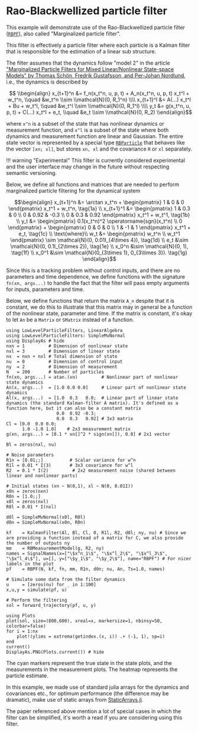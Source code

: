 # Rao-Blackwellized particle filter

This example will demonstrate use of the Rao-Blackwellized particle filter ([`RBPF`](@ref)), also called "Marginalized particle filter".

This filter is effectively a particle filter where each particle is a Kalman filter that is responsible for the estimation of a linear sub structure.

The filter assumes that the dynamics follow "model 2" in the article ["Marginalized Particle Filters for Mixed Linear/Nonlinear State-space Models" by Thomas Schön, Fredrik Gustafsson, and Per-Johan Nordlund](https://people.isy.liu.se/rt/schon/Publications/SchonGN2004.pdf), i.e., the dynamics is described by
```math
 \\begin{align}
     x_{t+1}^n &= f_n(x_t^n, u, p, t) + A_n(x_t^n, u, p, t) x_t^l + w_t^n, \\quad &w_t^n \\sim \\mathcal{N}(0, R_1^n) \\\\
     x_{t+1}^l &= A(...) x_t^l + Bu + w_t^l, \\quad &w_t^l \\sim \\mathcal{N}(0, R_1^l) \\\\
     y_t &= g(x_t^n, u, p, t) + C(...) x_t^l + e_t, \\quad &e_t \\sim \\mathcal{N}(0, R_2)
 \\end{align}
```
where ``x^n`` is a subset of the state that has nonlinear dynamics or measurement function, and ``x^l`` is a subset of the state where both dynamics and measurement function are linear and Gaussian. The entire state vector is represented by a special type [`RBParticle`](@ref) that behaves like the vector `[xn; xl]`, but stores `xn, xl` and the covariance `R` or `xl` separately.

!!! warning "Experimental"
    This filter is currently considered experimental and the user interface may change in the future without respecting semantic versioning.


Below, we define all functions and matrices that are needed to perform marginalized particle filtering for the dynamical system
```math
\begin{align}
x_{t+1}^n &= \arctan x_t^n + \begin{pmatrix} 1 & 0 & 0 \end{pmatrix} x_t^1 + w_t^n, \tag{1a} \\
x_{t+1}^1 &= \begin{pmatrix}
1 & 0.3 & 0 \\
0 & 0.92 & -0.3 \\
0 & 0.3 & 0.92
\end{pmatrix} x_t^1 + w_t^1, \tag{1b} \\
y_t &= \begin{pmatrix}
0.1(x_t^n)^2 \operatorname{sgn}(x_t^n) \\
0
\end{pmatrix} + \begin{pmatrix}
0 & 0 & 0 \\
1 & -1 & 1
\end{pmatrix} x_t^1 + e_t, \tag{1c} \\
\text{where}\\
w_t &= \begin{pmatrix}
w_t^n \\
w_t^1
\end{pmatrix} \sim \mathcal{N}(0, 0.01I_{4\times 4}), \tag{1d} \\
e_t &\sim \mathcal{N}(0, 0.1I_{2\times 2}), \tag{1e} \\
x_0^n &\sim \mathcal{N}(0, 1), \tag{1f} \\
x_0^1 &\sim \mathcal{N}(0_{3\times 1}, 0_{3\times 3}). \tag{1g}
\end{align}
```

Since this is a tracking problem without control inputs, and there are no parameters and time dependence, we define functions with the signature `fn(xn, args...)` to handle the fact that the filter will pass empty arguments for inputs, parameters and time.

Below, we define functions that return the matrix ``A_n`` despite that it is constant, we do this to illustrate that this matrix may in general be a function of the nonlinear state, parameter and time. If the matrix is constant, it's okay to let `An` be a `Matrix` or `SMatrix` instead of a function.

```@example RBPF
using LowLevelParticleFilters, LinearAlgebra
using LowLevelParticleFilters: SimpleMvNormal
using DisplayAs # hide
nxn = 1         # Dimension of nonlinear state
nxl = 3         # Dimension of linear state
nx  = nxn + nxl # Total dimension of state
nu  = 0         # Dimension of control input
ny  = 2         # Dimension of measurement
N   = 200       # Number of particles
fn(xn, args...) = atan.(xn)         # Nonlinear part of nonlinear state dynamics
An(x, args...)  = [1.0 0.0 0.0]     # Linear part of nonlinear state dynamics
Al(x, args...)  = [1.0  0.3   0.0;  # Linear part of linear state dynamics (the standard Kalman-filter A matrix). It's defined as a function here, but it can also be a constant matrix 
                   0.0  0.92 -0.3; 
                   0.0  0.3   0.92] # 3x3 matrix
Cl = [0.0  0.0 0.0; 
      1.0 -1.0 1.0]    # 2x3 measurement matrix
g(xn, args...) = [0.1 * xn[]^2 * sign(xn[]), 0.0] # 2x1 vector

Bl = zeros(nxl, nu)

# Noise parameters
R1n = [0.01;;]          # Scalar variance for w^n
R1l = 0.01 * I(3)       # 3x3 covariance for w^l
R2  = 0.1 * I(2)         # 2x2 measurement noise (shared between linear and nonlinear parts)

# Initial states (xn ~ N(0,1), xl ~ N(0, 0.01I))
x0n = zeros(nxn)
R0n = [1.0;;]
x0l = zeros(nxl)
R0l = 0.01 * I(nxl)

d0l = SimpleMvNormal(x0l, R0l)
d0n = SimpleMvNormal(x0n, R0n)

kf    = KalmanFilter(Al, Bl, Cl, 0, R1l, R2, d0l; ny, nu) # Since we are providing a function instead of a matrix for C, we also provide the number of outputs ny
mm    = RBMeasurementModel(g, R2, ny)
names = SignalNames(x=["\$x^n_1\$", "\$x^l_2\$", "\$x^l_3\$", "\$x^l_4\$"], u=[], y=["\$y_1\$", "\$y_2\$"], name="RBPF") # For nicer labels in the plot
pf    = RBPF(N, kf, fn, mm, R1n, d0n; nu, An, Ts=1.0, names)

# Simulate some data from the filter dynamics
u     = [zeros(nu) for _ in 1:100]
x,u,y = simulate(pf, u)

# Perform the filtering
sol = forward_trajectory(pf, u, y)

using Plots
plot(sol, size=(800,600), xreal=x, markersize=1, nbinsy=50, colorbar=false)
for i = 1:nx
    plot!(ylims = extrema(getindex.(x, i)) .+ (-1, 1), sp=i)
end
current()
DisplayAs.PNG(Plots.current()) # hide
```
The cyan markers represent the true state in the state plots, and the measurements in the measurement plots. The heatmap represents the particle estimate.


In this example, we made use of standard julia arrays for the dynamics and covariances etc., for optimum performance (the difference may be dramatic), make use of static arrays from [StaticArrays.jl](https://github.com/JuliaArrays/StaticArrays.jl). 

The paper referenced above mention a lot of special cases in which the filter can be simplified, it's worth a read if you are considering using this filter.